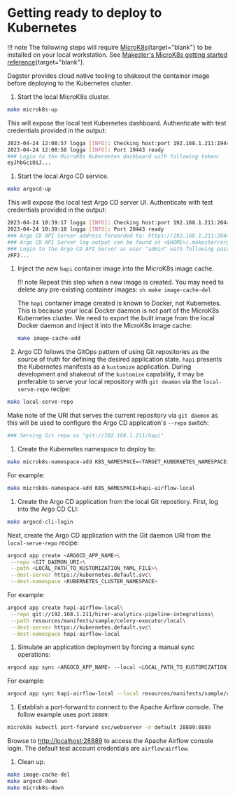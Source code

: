 # Getting ready to deploy to Kubernetes

!!! note
    The following steps will require [MicroK8s](https://microk8s.io/){target="blank"} to be installed on your local
    workstation. See [Makester's MicroK8s getting started reference](https://loum.github.io/makester/makefiles/k8s/microk8s/#getting-started){target="blank"}.

Dagster provides cloud native tooling to shakeout the container image before deploying to the Kubernetes cluster.

1. Start the local MicroK8s cluster.
``` sh
make microk8s-up
```
This will expose the local test Kubernetes dashboard. Authenticate with test credentials provided
in the output:
``` sh title="Test Kubernetes dashboard credentials."
2023-04-24 12:08:57 logga [INFO]: Checking host:port 192.168.1.211:19443 MicroK8s Kubernetes dashboard ...
2023-04-24 12:08:58 logga [INFO]: Port 19443 ready
### Login to the MicroK8s Kubernetes dashboard with following token:
eyJhbGciOiJ...
```

1. Start the local Argo CD service.
``` sh
make argocd-up
```
This will expose the local test Argo CD server UI. Authenticate with test credentials provided
in the output:
``` sh title="Test Argo CD server credentials."
2023-04-24 10:39:17 logga [INFO]: Checking host:port 192.168.1.211:20443 Argo CD API server ...
2023-04-24 10:39:18 logga [INFO]: Port 20443 ready
### Argo CD API Server address forwarded to: https://192.168.1.211:20443
### Argo CD API Server log output can be found at <$HOME>/.makester/argocd-dashboard.out
### Login to the Argo CD API Server as user "admin" with following password:
zRF2...
```

1. Inject the new `hapi` container image into the MicroK8s image cache.

    !!! note
        Repeat this step when a new image is created. You may need to delete any pre-existing
        container images:
        ``` sh
        make image-cache-del
        ```

    The `hapi` container image created is known to Docker, not Kubernetes. This is because your
    local Docker daemon is not part of the MicroK8s Kubernetes cluster. We need to export the built
    image from the local Docker daemon and inject it into the MicroK8s image cache:
    ``` sh
    make image-cache-add
    ```

1. Argo CD follows the GitOps pattern of using Git repositories as the source of truth for defining
the desired application state. `hapi` presents the Kubernetes manifests as a `kustomize` application.
During development and shakeout of the `kustomize` capability, it may be preferable to serve your
local repository with `git deamon` via the `local-serve-repo` recipe:
``` sh
make local-serve-repo
```
Make note of the URI that serves the current repository via `git daemon` as this will be used to
configure the Argo CD application's `--repo` switch:
``` sh title='Git daemon URI "git://192.168.1.211/hapi" example.'
### Serving Git repo as "git://192.168.1.211/hapi"
```

1. Create the Kubernetes namespace to deploy to:
``` sh
make microk8s-namespace-add K8S_NAMESPACE=<TARGET_KUBERNETES_NAMESPACE>
```
For example:
``` sh  title='Creating the example Kubernetes namespace "hapi-airflow-local"'
make microk8s-namespace-add K8S_NAMESPACE=hapi-airflow-local
```

1. Create the Argo CD application from the local Git repostiory. First, log into the Argo CD CLI:
``` sh
make argocd-cli-login
```
Next, create the Argo CD application with the Git daemon URI from the `local-serve-repo` recipe:
``` sh
argocd app create <ARGOCD_APP_NAME>\
 --repo <GIT_DAEMON_URI>\
 --path <LOCAL_PATH_TO_KUSTOMIZATION_YAML_FILE>\
 --dest-server https://kubernetes.default.svc\
 --dest-namespace <KUBERNETES_CLUSTER_NAMESPACE>
```
For example:
``` sh title="Argo CD application create example."
argocd app create hapi-airflow-local\
 --repo git://192.168.1.211/hirer-analytics-pipeline-integrations\
 --path resources/manifests/sample/celery-executor/local\
 --dest-server https://kubernetes.default.svc\
 --dest-namespace hapi-airflow-local
```

1. Simulate an application deployment by forcing a manual sync operations:
``` sh
argocd app sync <ARGOCD_APP_NAME> --local <LOCAL_PATH_TO_KUSTOMIZATION_YAML_FILE>
```
For example:
``` sh title="Argo CD application manual sync example."
argocd app sync hapi-airflow-local --local resources/manifests/sample/celery-executor/local
```

1. Establish a port-forward to connect to the Apache Airflow console. The follow example uses
port `28889`:
``` sh
microk8s kubectl port-forward svc/webserver -n default 28889:8889
```
Browse to [http://localhost:28889](http://localhost:28889) to access the Apache Airflow console login.
The default test account credentials are `airflow`:`airflow`.

1. Clean up.
``` sh
make image-cache-del
make argocd-down
make microk8s-down
```
